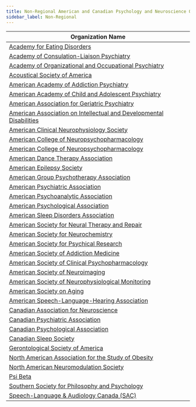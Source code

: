 ```yaml
---
title: Non-Regional American and Canadian Psychology and Neuroscience Organizations
sidebar_label: Non-Regional
---
```


| Organization Name |
|------------------|
| [Academy for Eating Disorders](http://www.aedweb.org/) |
| [Academy of Consulation-Liaison Psychiatry](http://www.apm.org/) |
| [Academy of Organizational and Occupational Psychiatry](http://www.aoop.org/) |
| [Acoustical Society of America](https://acousticalsociety.org/) |
| [American Academy of Addiction Psychiatry](http://www.aaap.org/) |
| [American Academy of Child and Adolescent Psychiatry](http://www.aacap.org/) |
| [American Association for Geriatric Psychiatry](https://www.aagponline.org/) |
| [American Association on Intellectual and Developmental Disabilities](https://www.aaidd.org/) |
| [American Clinical Neurophysiology Society](http://www.acns.org/) |
| [American College of Neuropsychopharmacology](http://www.acnp.org/) |
| [American College of Neuropsychopharmacology](http://www.acnp.org/) |
| [American Dance Therapy Association](http://www.adta.org/) |
| [American Epilepsy Society](http://www.aesnet.org/) |
| [American Group Psychotherapy Association](http://www.agpa.org/) |
| [American Psychiatric Association](https://www.psychiatry.org/) |
| [American Psychoanalytic Association](http://www.apsa.org/) |
| [American Psychological Association](http://www.apa.org/) |
| [American Sleep Disorders Association](https://www.sleepassociation.org/) |
| [American Society for Neural Therapy and Repair](http://www.asntr.org/) |
| [American Society for Neurochemistry](http://www.asneurochem.org/) |
| [American Society for Psychical Research](http://www.aspr.com/) |
| [American Society of Addiction Medicine](http://www.asam.org/) |
| [American Society of Clinical Psychopharmacology](http://www.ascpp.org/) |
| [American Society of Neuroimaging](http://www.asnweb.org/) |
| [American Society of Neurophysiological Monitoring](http://www.asnm.org/) |
| [American Society on Aging](http://www.asaging.org/) |
| [American Speech-Language-Hearing Association](http://www.asha.org/) |
| [Canadian Association for Neuroscience](http://www.can-acn.org/) |
| [Canadian Psychiatric Association](http://www.cpa-apc.org/) |
| [Canadian Psychological Association](http://www.cpa.ca/) |
| [Canadian Sleep Society](https://css-scs.ca/) |
| [Gerontological Society of America](http://www.geron.org/) |
| [North American Association for the Study of Obesity](http://www.naaso.org/) |
| [North American Neuromodulation Society](http://www.neuromodulation.org/) |
| [Psi Beta](http://www.psibeta.org/) |
| [Southern Society for Philosophy and Psychology](https://www.southernsociety.org/) |
| [Speech-Language & Audiology Canada (SAC)](https://www.caslpa.ca/) |
